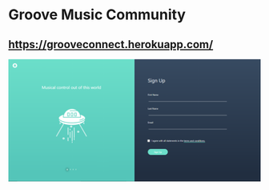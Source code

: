# Groove Music Community

## https://grooveconnect.herokuapp.com/

![Design preview for the Groove Sign-Up page ](./dist/assets/images/groove.png)
